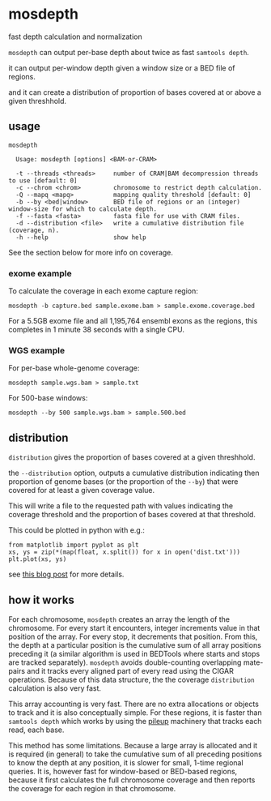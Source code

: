 # mosdepth

fast depth calculation and normalization

`mosdepth` can output per-base depth about twice as fast `samtools depth`.

it can output per-window depth given a window size or a BED file of regions.

and it can create a distribution of proportion of bases covered at or above
a given threshhold.

## usage

```
mosdepth

  Usage: mosdepth [options] <BAM-or-CRAM>

  -t --threads <threads>     number of CRAM|BAM decompression threads to use [default: 0]
  -c --chrom <chrom>         chromosome to restrict depth calculation.
  -Q --mapq <mapq>           mapping quality threshold [default: 0]
  -b --by <bed|window>       BED file of regions or an (integer) window-size for which to calculate depth.
  -f --fasta <fasta>         fasta file for use with CRAM files.
  -d --distribution <file>   write a cumulative distribution file (coverage, n).
  -h --help                  show help
```

See the section below for more info on coverage.

### exome example

To calculate the coverage in each exome capture region:
```
mosdepth -b capture.bed sample.exome.bam > sample.exome.coverage.bed
```
For a 5.5GB exome file and all 1,195,764 ensembl exons as the regions,
this completes in 1 minute 38 seconds with a single CPU.


### WGS example

For per-base whole-genome coverage:

```
mosdepth sample.wgs.bam > sample.txt
```

For 500-base windows:

```
mosdepth --by 500 sample.wgs.bam > sample.500.bed
```

## distribution

`distribution` gives the proportion of bases covered at a given threshhold.

the `--distribution` option, outputs a cumulative distribution indicating then
proportion of genome bases (or the proportion of the `--by`) that were covered
for at least a given coverage value.

This will write a file to the requested path with values indicating the coverage
threshold and the proportion of bases covered at that threshold.

This could be plotted in python with e.g.:

```
from matplotlib import pyplot as plt
xs, ys = zip(*(map(float, x.split()) for x in open('dist.txt')))
plt.plot(xs, ys)
```

see [this blog post](http://www.gettinggeneticsdone.com/2014/03/visualize-coverage-exome-targeted-ngs-bedtools.html) for
more details.

## how it works

For each chromosome, `mosdepth` creates an array the length of the chromosome. For every
start it encounters, integer increments value in that position of the array. For every
stop, it decrements that position. From this, the depth at a particular position is the
cumulative sum of all array positions preceding it (a similar algorithm is used in BEDTools
where starts and stops are tracked separately). `mosdepth` avoids double-counting
overlapping mate-pairs and it tracks every aligned part of every read using the CIGAR
operations. Because of this data structure, the the coverage `distribution` calculation
is also very fast.

This array accounting is very fast. There are no extra allocations or objects to track and
it is also conceptually simple. For these regions, it is faster than `samtools depth` which
works by using the [pileup](http://samtools.sourceforge.net/pileup.shtml) machinery that
tracks each read, each base. 

This method has some limitations. Because a large array is allocated and it is required (in general)
to take the cumulative sum of all preceding positions to know the depth at any position,
it is slower for small, 1-time regional queries. It is, however fast for window-based
or BED-based regions, because it first calculates the full chromosome coverage and then
reports the coverage for each region in that chromosome.
